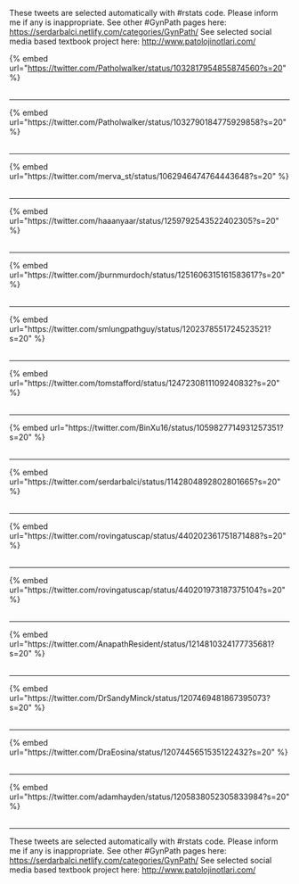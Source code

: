 

These tweets are selected automatically with #rstats code. Please inform me if any is inappropriate.
See other #GynPath pages here: https://serdarbalci.netlify.com/categories/GynPath/ 
See selected social media based textbook project here: http://www.patolojinotlari.com/

{% embed url="https://twitter.com/Patholwalker/status/1032817954855874560?s=20" %}<br>
<br>
<hr>
{% embed url="https://twitter.com/Patholwalker/status/1032790184775929858?s=20" %}<br>
<br>
<hr>
{% embed url="https://twitter.com/merva_st/status/1062946474764443648?s=20" %}<br>
<br>
<hr>
{% embed url="https://twitter.com/haaanyaar/status/1259792543522402305?s=20" %}<br>
<br>
<hr>
{% embed url="https://twitter.com/jburnmurdoch/status/1251606315161583617?s=20" %}<br>
<br>
<hr>
{% embed url="https://twitter.com/smlungpathguy/status/1202378551724523521?s=20" %}<br>
<br>
<hr>
{% embed url="https://twitter.com/tomstafford/status/1247230811109240832?s=20" %}<br>
<br>
<hr>
{% embed url="https://twitter.com/BinXu16/status/1059827714931257351?s=20" %}<br>
<br>
<hr>
{% embed url="https://twitter.com/serdarbalci/status/1142804892802801665?s=20" %}<br>
<br>
<hr>
{% embed url="https://twitter.com/rovingatuscap/status/440202361751871488?s=20" %}<br>
<br>
<hr>
{% embed url="https://twitter.com/rovingatuscap/status/440201973187375104?s=20" %}<br>
<br>
<hr>
{% embed url="https://twitter.com/AnapathResident/status/1214810324177735681?s=20" %}<br>
<br>
<hr>
{% embed url="https://twitter.com/DrSandyMinck/status/1207469481867395073?s=20" %}<br>
<br>
<hr>
{% embed url="https://twitter.com/DraEosina/status/1207445651535122432?s=20" %}<br>
<br>
<hr>
{% embed url="https://twitter.com/adamhayden/status/1205838052305833984?s=20" %}<br>
<br>
<hr>


These tweets are selected automatically with #rstats code. Please inform me if any is inappropriate.
See other #GynPath pages here: https://serdarbalci.netlify.com/categories/GynPath/ 
See selected social media based textbook project here: http://www.patolojinotlari.com/
